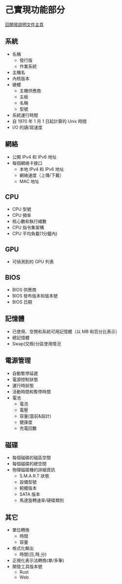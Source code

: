 己實現功能部分
===

[回開發說明文件主頁](README.md)

## 系統
- 名稱
   * 發行版
   * 作業系統 
- 主機名
- 內核版本
- 硬體
   * 主機供應商
   * 主板
    * 名稱
    * 型號
- 系統運行時間
- 自 1970 年 1 月 1 日起計算的 Unix 時間
- I/O 的讀/寫速度

## 網絡
- 公開 IPv4 和 IPv6 地址
- 每個網絡卡接口
    * 本地 IPv4 和 IPv6 地址
    * 網絡速度（上傳/下戴）
    * MAC 地址

## CPU 
- CPU 型號
- CPU 頻率
- 核心數和執行緒數
- CPU 指令集架構
- CPU 平均負載(1分鐘內)

## GPU
- 可偵測到的 GPU 列表

## BIOS 
- BIOS 供應商
- BIOS 發布版本和版本號
- BIOS 日期

## 記憶體
- 已使用、空閒和系統可用記憶體（以 MB 和百分比表示）
- 總記憶體
- Swap(交換)分區使用情況

## 電源管理
- 自動暫停延遲
- 電源控制狀態
- 運行時狀態
- 活動時間和暫停時間
- 電池
  * 電流
  * 電壓
  * 容量(當前&設計)
  * 健康度
  * 充電回數

## 磁碟
- 每個磁碟的磁區空間
- 每個磁碟的總空間
- 物理磁碟機的詳細資訊
  * S.M.A.R.T 狀態
  * 設備型號
  * 軔體版本
  * SATA 版本
  * 馬達旋轉速率/硬碟類別

## 其它
- 單位轉換
  * 時間
  * 容量
- 格式化輸出
   * 時間(日,時,分)
- 正規化表示法轉換(單/多筆)
- 開發工具版本號
  * Rust
  * Web
